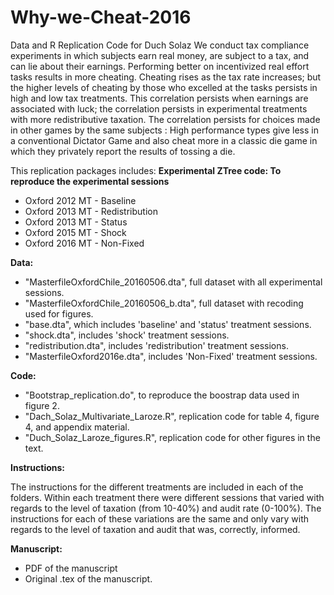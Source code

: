 # Why-we-Cheat-2016
Data and R Replication Code for Duch Solaz
We conduct tax compliance experiments in which subjects earn real money, are subject to a tax, and can lie about their earnings. 
Performing better on incentivized real effort tasks results in more cheating.  Cheating rises as the tax rate increases; but the higher 
levels of cheating by those who excelled at the tasks persists in high and low tax treatments.  This correlation persists when earnings 
are associated with luck; the correlation persists in experimental treatments with more redistributive taxation.  The correlation persists
for choices made in other games by the same subjects : High performance types give less in a conventional Dictator Game and also cheat
more in a classic die game in which they privately report the results of tossing a die. 

This replication packages includes:
**Experimental ZTree code: To reproduce the experimental sessions** 
 - Oxford 2012 MT - Baseline
 - Oxford 2013 MT - Redistribution	
 - Oxford 2013 MT - Status	
 - Oxford 2015 MT - Shock	
 - Oxford 2016 MT - Non-Fixed	
 
**Data:** 
 - "MasterfileOxfordChile_20160506.dta", full dataset with all experimental sessions.
 - "MasterfileOxfordChile_20160506_b.dta", full dataset with recoding used for figures.
 - "base.dta", which includes 'baseline' and 'status' treatment sessions.
 - "shock.dta", includes 'shock' treatment sessions.
 - "redistribution.dta",  includes 'redistribution' treatment sessions.
 - "MasterfileOxford2016e.dta", includes 'Non-Fixed' treatment sessions. 
 
 
**Code:**
 - "Bootstrap_replication.do", to reproduce the boostrap data used in figure 2.
 - "Dach_Solaz_Multivariate_Laroze.R", replication code for table 4, figure 4, and appendix material. 
 - "Duch_Solaz_Laroze_figures.R", replication code for other figures in the text.
 
**Instructions:**

 The instructions for the different treatments are included in each of the folders. Within each treatment there were different sessions that varied with regards to the level of taxation (from 10-40%) and audit rate (0-100%). The instructions for each of these variations are the same and only vary with regards to the level of taxation and audit that was, correctly, informed. 
 
**Manuscript:**
 - PDF of the manuscript
 - Original .tex of the manuscript.
 
